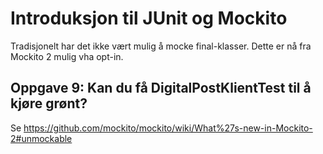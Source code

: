 # Introduksjon til JUnit og Mockito

Tradisjonelt har det ikke vært mulig å mocke final-klasser. Dette er nå fra Mockito 2 mulig vha opt-in. 

## Oppgave 9: Kan du få DigitalPostKlientTest til å kjøre grønt? 

Se https://github.com/mockito/mockito/wiki/What%27s-new-in-Mockito-2#unmockable




